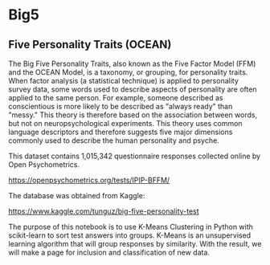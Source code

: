 # Big5
## Five Personality Traits (OCEAN)

The Big Five Personality Traits, also known as the Five Factor Model (FFM) and the OCEAN Model, is a taxonomy, or grouping, for personality traits. 
When factor analysis (a statistical technique) is applied to personality survey data, some words used to describe aspects of personality are often applied to the same person. 
For example, someone described as conscientious is more likely to be described as "always ready" than "messy." 
This theory is therefore based on the association between words, but not on neuropsychological experiments. 
This theory uses common language descriptors and therefore suggests five major dimensions commonly used to describe the human personality and psyche.

This dataset contains 1,015,342 questionnaire responses collected online by Open Psychometrics.

https://openpsychometrics.org/tests/IPIP-BFFM/

The database was obtained from Kaggle:

https://www.kaggle.com/tunguz/big-five-personality-test

The purpose of this notebook is to use K-Means Clustering in Python with scikit-learn to sort test answers into groups. 
K-Means is an unsupervised learning algorithm that will group responses by similarity. 
With the result, we will make a page for inclusion and classification of new data.
